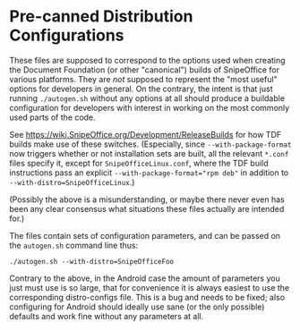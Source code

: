# Pre-canned Distribution Configurations

These files are supposed to correspond to the options used when
creating the Document Foundation (or other "canonical") builds of
SnipeOffice for various platforms. They are *not* supposed to
represent the "most useful" options for developers in general. On the
contrary, the intent is that just running `./autogen.sh` without any
options at all should produce a buildable configuration for developers
with interest in working on the most commonly used parts of the code.

See <https://wiki.SnipeOffice.org/Development/ReleaseBuilds> for how
TDF builds make use of these switches.  (Especially, since `--with-package-format`
now triggers whether or not installation sets are built, all the relevant `*.conf`
files specify it, except for `SnipeOfficeLinux.conf`, where the TDF build
instructions pass an explicit `--with-package-format="rpm deb"` in addition to
`--with-distro=SnipeOfficeLinux`.)

(Possibly the above is a misunderstanding, or maybe there never even
has been any clear consensus what situations these files actually are
intended for.)

The files contain sets of configuration parameters, and can be passed
on the `autogen.sh` command line thus:

    ./autogen.sh --with-distro=SnipeOfficeFoo

Contrary to the above, in the Android case the amount of parameters
you just must use is so large, that for convenience it is always
easiest to use the corresponding distro-configs file. This is a bug
and needs to be fixed; also configuring for Android should ideally use
sane (or the only possible) defaults and work fine without any
parameters at all.
